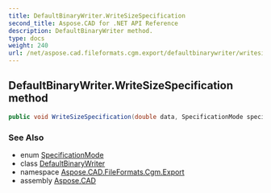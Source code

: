 ```yaml
---
title: DefaultBinaryWriter.WriteSizeSpecification
second_title: Aspose.CAD for .NET API Reference
description: DefaultBinaryWriter method. 
type: docs
weight: 240
url: /net/aspose.cad.fileformats.cgm.export/defaultbinarywriter/writesizespecification/
---
```

## DefaultBinaryWriter.WriteSizeSpecification method

```csharp
public void WriteSizeSpecification(double data, SpecificationMode specificationMode)
```

### See Also

* enum [SpecificationMode](../../../aspose.cad.fileformats.cgm.enums/specificationmode/)
* class [DefaultBinaryWriter](../)
* namespace [Aspose.CAD.FileFormats.Cgm.Export](../../defaultbinarywriter/)
* assembly [Aspose.CAD](../../../)


